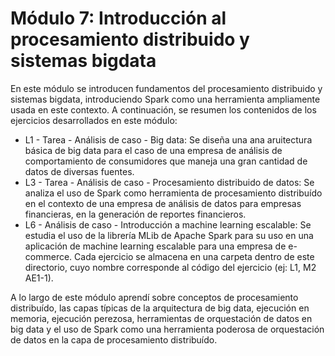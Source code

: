 
# Módulo 7: Introducción al procesamiento distribuido y sistemas bigdata

En este módulo se introducen fundamentos del procesamiento distribuido y sistemas bigdata, introduciendo Spark como una herramienta ampliamente usada en este contexto. A continuación, se resumen los contenidos de los ejercicios desarrollados en este módulo:
- L1 - Tarea - Análisis de caso - Big data: Se diseña una ana aruitectura básica de big data para el caso de una empresa de análisis de comportamiento de consumidores que maneja una gran cantidad de datos de diversas fuentes.
- L3 - Tarea - Análisis de caso - Procesamiento distribuido de datos: Se analiza el uso de Spark como herramienta de procesamiento distribuído en el contexto de una empresa de análisis de datos para empresas financieras, en la generación de reportes financieros.
- L6 - Análisis de caso - Introducción a machine learning escalable: Se estudia el uso de la librería MLib de Apache Spark para su uso en una aplicación de machine learning escalable para una empresa de e-commerce.
Cada ejercicio se almacena en una carpeta dentro de este directorio, cuyo nombre corresponde al código del ejercicio (ej: L1, M2 AE1-1).

A lo largo de este módulo aprendí sobre conceptos de procesamiento distribuído, las capas típicas de la arquitectura de big data, ejecución en memoria, ejecución perezosa, herramientas de orquestación de datos en big data y el uso de Spark como una herramienta poderosa de orquestación de datos en la capa de procesamiento distribuído.
